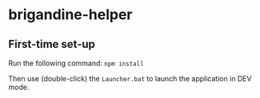 # brigandine-helper
## First-time set-up
Run the following command: `npm install`

Then use (double-click) the `Launcher.bat` to launch the application in DEV mode.

